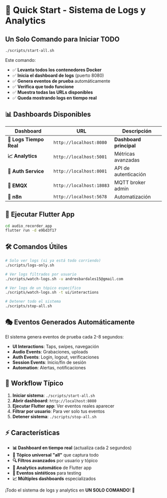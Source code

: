 # 🚀 Quick Start - Sistema de Logs y Analytics

## Un Solo Comando para Iniciar TODO

```bash
./scripts/start-all.sh
```

Este comando:
- ✅ **Levanta todos los contenedores Docker**
- ✅ **Inicia el dashboard de logs** (puerto 8080)
- ✅ **Genera eventos de prueba** automáticamente
- ✅ **Verifica que todo funcione**
- ✅ **Muestra todas las URLs disponibles**
- ✅ **Queda mostrando logs en tiempo real**

## 📊 Dashboards Disponibles

| Dashboard | URL | Descripción |
|-----------|-----|-------------|
| **🎯 Logs Tiempo Real** | `http://localhost:8080` | **Dashboard principal** |
| **📈 Analytics** | `http://localhost:5001` | Métricas avanzadas |
| **🔧 Auth Service** | `http://localhost:8001` | API de autenticación |
| **📡 EMQX** | `http://localhost:18083` | MQTT broker admin |
| **🍃 n8n** | `http://localhost:5678` | Automatización |

## 📱 Ejecutar Flutter App

```bash
cd audio_recorder_app
flutter run -d e9bd3f17
```

## 🛠️ Comandos Útiles

```bash
# Solo ver logs (si ya está todo corriendo)
./scripts/logs-only.sh

# Ver logs filtrados por usuario
./scripts/watch-logs.sh -u andresbardales15@gmail.com

# Ver logs de un tópico específico
./scripts/watch-logs.sh -t ui/interactions

# Detener todo el sistema
./scripts/stop-all.sh
```

## 🎭 Eventos Generados Automáticamente

El sistema genera eventos de prueba cada 2-8 segundos:
- **UI Interactions**: Taps, swipes, navegación
- **Audio Events**: Grabaciones, uploads
- **Auth Events**: Login, logout, verificaciones
- **Session Events**: Inicio/fin de sesión
- **Automation**: Alertas, notificaciones

## 🔄 Workflow Típico

1. **Iniciar sistema**: `./scripts/start-all.sh`
2. **Abrir dashboard**: `http://localhost:8080`
3. **Ejecutar Flutter app**: Ver eventos reales aparecer
4. **Filtrar por usuario**: Para ver solo tus eventos
5. **Detener sistema**: `./scripts/stop-all.sh`

## ⚡ Características

- **📊 Dashboard en tiempo real** (actualiza cada 2 segundos)
- **🎯 Tópico universal "all"** que captura todo
- **🔍 Filtros avanzados** por usuario y tópico
- **📱 Analytics automático** de Flutter app
- **🤖 Eventos sintéticos** para testing
- **📈 Múltiples dashboards** especializados

¡Todo el sistema de logs y analytics en **UN SOLO COMANDO**! 🎉 